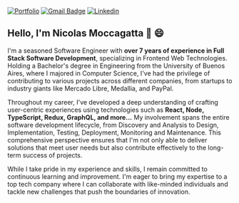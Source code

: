 [![Portfolio](https://img.shields.io/badge/-Portfolio-gree?style=flat&logo=InternetComputer&logoColor=white&link=https://nicomoccagatta.com/)](https://nicomoccagatta.com/)
[![Gmail Badge](https://img.shields.io/badge/-nicomoccagatta@gmail.com-c14438?style=flat&logo=Gmail&logoColor=white&link=mailto:nicomoccagatta@gmail.com)](mailto:nicomoccagatta@gmail.com)
[![Linkedin](https://img.shields.io/badge/-nicomoccagatta-blue?style=flat&logo=Linkedin&logoColor=white)](https://www.linkedin.com/in/nicomoccagatta/)

## Hello, I'm Nicolas Moccagatta 👋 😄
I'm a seasoned Software Engineer with **over 7 years of experience in Full Stack Software Development**, specializing in Frontend Web Technologies. Holding a Bachelor's degree in Engineering from the University of Buenos Aires, where I majored in Computer Science, I've had the privilege of contributing to various projects across different companies, from startups to industry giants like Mercado Libre, Medallia, and PayPal.

Throughout my career, I've developed a deep understanding of crafting user-centric experiences using technologies such as **React, Node, TypeScript, Redux, GraphQL, and more...** My involvement spans the entire software development lifecycle, from Discovery and Analysis to Design, Implementation, Testing, Deployment, Monitoring and Maintenance. This comprehensive perspective ensures that I'm not only able to deliver solutions that meet user needs but also contribute effectively to the long-term success of projects.

While I take pride in my experience and skills, I remain committed to continuous learning and improvement. I'm eager to bring my expertise to a top tech company where I can collaborate with like-minded individuals and tackle new challenges that push the boundaries of innovation.
